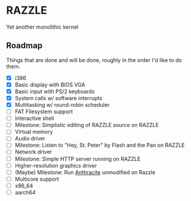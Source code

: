 # RAZZLE 

Yet another monolithic kernel 

## Roadmap 

Things that are done and will be done, roughly in the order I'd like to do them.

- [x] i386
- [x] Basic display with BIOS VGA
- [x] Basic input with PS/2 keyboards 
- [x] System calls w/ software interrupts 
- [x] Multitasking w/ round-robin scheduler 
- [ ] FAT Filesystem support
- [ ] Interactive shell 
- [ ] Milestone: Simplistic editing of RAZZLE source on RAZZLE
- [ ] Virtual memory
- [ ] Audio driver 
- [ ] Milestone: Listen to "Hey, St. Peter" by Flash and the Pan on RAZZLE
- [ ] Network driver
- [ ] Milestone: Simple HTTP server running on RAZZLE
- [ ] Higher-resolution graphics driver 
- [ ] (Maybe) Milestone: Run [Anthracite](https://github.com/nickorlow/anthracite) unmodified on Razzle
- [ ] Multicore support 
- [ ] x86_64 
- [ ] aarch64 

